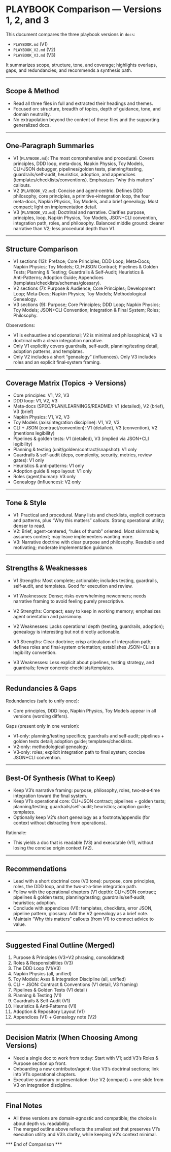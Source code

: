 # PLAYBOOK Comparison — Versions 1, 2, and 3

This document compares the three playbook versions in `docs`:
- `PLAYBOOK.md` (V1)
- `PLAYBOOK_V2.md` (V2)
- `PLAYBOOK_V3.md` (V3)

It summarizes scope, structure, tone, and coverage; highlights overlaps, gaps, and redundancies; and recommends a synthesis path.

---

## Scope & Method

- Read all three files in full and extracted their headings and themes.
- Focused on: structure, breadth of topics, depth of guidance, tone, and domain neutrality.
- No extrapolation beyond the content of these files and the supporting generalized docs.

---

## One‑Paragraph Summaries

- V1 (`PLAYBOOK.md`): The most comprehensive and procedural. Covers principles, DDD loop, meta‑docs, Napkin Physics, Toy Models, CLI+JSON debugger, pipelines/golden tests, planning/testing, guardrails/self‑audit, heuristics, adoption, and appendices (templates/checklists/conventions). Emphasizes “why this matters” callouts.
- V2 (`PLAYBOOK_V2.md`): Concise and agent‑centric. Defines DDD philosophy, core principles, a primitive→integration loop, the four meta‑docs, Napkin Physics, Toy Models, and a brief genealogy. Most compact; light on implementation detail.
- V3 (`PLAYBOOK_V3.md`): Doctrinal and narrative. Clarifies purpose, principles, loop, Napkin Physics, Toy Models, JSON+CLI convention, integration path, roles, and philosophy. Balanced middle ground: clearer narrative than V2; less procedural depth than V1.

---

## Structure Comparison

- V1 sections (13): Preface; Core Principles; DDD Loop; Meta‑Docs; Napkin Physics; Toy Models; CLI+JSON Contract; Pipelines & Golden Tests; Planning & Testing; Guardrails & Self‑Audit; Heuristics & Anti‑Patterns; Adoption Guide; Appendices (templates/checklists/schemas/glossary).
- V2 sections (7): Purpose & Audience; Core Principles; Development Loop; Meta‑Docs; Napkin Physics; Toy Models; Methodological Genealogy.
- V3 sections (9): Purpose; Core Principles; DDD Loop; Napkin Physics; Toy Models; JSON+CLI Convention; Integration & Final System; Roles; Philosophy.

Observations:
- V1 is exhaustive and operational; V2 is minimal and philosophical; V3 is doctrinal with a clean integration narrative.
- Only V1 explicitly covers guardrails, self‑audit, planning/testing detail, adoption patterns, and templates.
- Only V2 includes a short “genealogy” (influences). Only V3 includes roles and an explicit final‑system framing.

---

## Coverage Matrix (Topics → Versions)

- Core principles: V1, V2, V3
- DDD loop: V1, V2, V3
- Meta‑docs (SPEC/PLAN/LEARNINGS/README): V1 (detailed), V2 (brief), V3 (brief)
- Napkin Physics: V1, V2, V3
- Toy Models (axis/integration discipline): V1, V2, V3
- CLI + JSON (contract/convention): V1 (detailed), V3 (convention), V2 (mentions legibility)
- Pipelines & golden tests: V1 (detailed), V3 (implied via JSON+CLI legibility)
- Planning & testing (unit/golden/contract/snapshot): V1 only
- Guardrails & self‑audit (deps, complexity, security, metrics, review gates): V1 only
- Heuristics & anti‑patterns: V1 only
- Adoption guide & repo layout: V1 only
- Roles (agent/human): V3 only
- Genealogy (influences): V2 only

---

## Tone & Style

- V1: Practical and procedural. Many lists and checklists, explicit contracts and patterns, plus “Why this matters” callouts. Strong operational utility; denser to read.
- V2: Brief, agent‑centered, “rules of thumb” oriented. Most skimmable; assumes context; may leave implementers wanting more.
- V3: Narrative doctrine with clear purpose and philosophy. Readable and motivating; moderate implementation guidance.

---

## Strengths & Weaknesses

- V1 Strengths: Most complete; actionable; includes testing, guardrails, self‑audit, and templates. Good for execution and review.
- V1 Weaknesses: Dense; risks overwhelming newcomers; needs narrative framing to avoid feeling purely prescriptive.

- V2 Strengths: Compact; easy to keep in working memory; emphasizes agent orientation and parsimony.
- V2 Weaknesses: Lacks operational depth (testing, guardrails, adoption); genealogy is interesting but not directly actionable.

- V3 Strengths: Clear doctrine; crisp articulation of integration path; defines roles and final‑system orientation; establishes JSON+CLI as a legibility convention.
- V3 Weaknesses: Less explicit about pipelines, testing strategy, and guardrails; fewer concrete checklists/templates.

---

## Redundancies & Gaps

Redundancies (safe to unify once):
- Core principles, DDD loop, Napkin Physics, Toy Models appear in all versions (wording differs).

Gaps (present only in one version):
- V1‑only: planning/testing specifics; guardrails and self‑audit; pipelines + golden tests detail; adoption guide; templates/checklists.
- V2‑only: methodological genealogy.
- V3‑only: roles; explicit integration path to final system; concise JSON+CLI convention.

---

## Best‑Of Synthesis (What to Keep)

- Keep V3’s narrative framing: purpose, philosophy, roles, two‑at‑a‑time integration toward the final system.
- Keep V1’s operational core: CLI+JSON contract; pipelines + golden tests; planning/testing; guardrails/self‑audit; heuristics; adoption guide; templates.
- Optionally keep V2’s short genealogy as a footnote/appendix (for context without distracting from operations).

Rationale:
- This yields a doc that is readable (V3) and executable (V1), without losing the concise origin context (V2).

---

## Recommendations

- Lead with a short doctrinal core (V3 tone): purpose, core principles, roles, the DDD loop, and the two‑at‑a‑time integration path.
- Follow with the operational chapters (V1 depth): CLI+JSON contract; pipelines & golden tests; planning/testing; guardrails/self‑audit; heuristics; adoption.
- Conclude with appendices (V1): templates, checklists, error JSON, pipeline pattern, glossary. Add the V2 genealogy as a brief note.
- Maintain “Why this matters” callouts (from V1) to connect advice to value.

---

## Suggested Final Outline (Merged)

1) Purpose & Principles (V3+V2 phrasing, consolidated)  
2) Roles & Responsibilities (V3)  
3) The DDD Loop (V1/V3)  
4) Napkin Physics (all, unified)  
5) Toy Models: Axes & Integration Discipline (all, unified)  
6) CLI + JSON: Contract & Conventions (V1 detail, V3 framing)  
7) Pipelines & Golden Tests (V1 detail)  
8) Planning & Testing (V1)  
9) Guardrails & Self‑Audit (V1)  
10) Heuristics & Anti‑Patterns (V1)  
11) Adoption & Repository Layout (V1)  
12) Appendices (V1) + Genealogy note (V2)  

---

## Decision Matrix (When Choosing Among Versions)

- Need a single doc to work from today: Start with V1; add V3’s Roles & Purpose section up front.
- Onboarding a new contributor/agent: Use V3’s doctrinal sections; link into V1’s operational chapters.
- Executive summary or presentation: Use V2 (compact) + one slide from V3 on integration discipline.

---

## Final Notes

- All three versions are domain‑agnostic and compatible; the choice is about depth vs. readability.
- The merged outline above reflects the smallest set that preserves V1’s execution utility and V3’s clarity, while keeping V2’s context minimal.

*** End of Comparison ***
